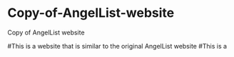 # Copy-of-AngelList-website
Copy of AngelList website

#This is a website that is similar to the original AngelList website
#This is a
